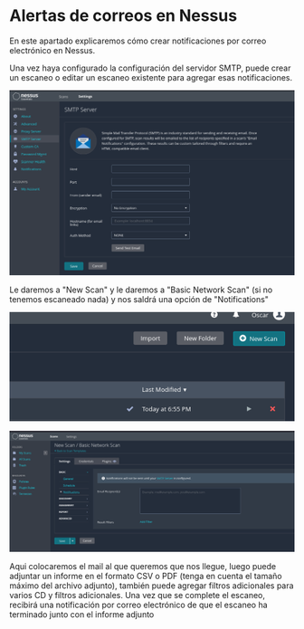 # Alertas de correos en Nessus

En este apartado explicaremos cómo crear notificaciones por correo electrónico en Nessus.

Una vez haya configurado la configuración del servidor SMTP, puede crear un escaneo o editar un escaneo existente para agregar esas notificaciones. 

![image](../images/SAD/SMTP.png)

Le daremos a "New Scan" y le daremos a "Basic Network Scan" (si no tenemos escaneado nada) y nos saldrá una opción de "Notifications"

![image](../images/SAD/New%20Scan.png)

![image](../images/SAD/notifi.png)

Aqui colocaremos el mail al que queremos que nos llegue, luego puede adjuntar un informe en el formato CSV o PDF (tenga en cuenta el tamaño máximo del archivo adjunto), también puede agregar filtros adicionales para varios CD y filtros adicionales. Una vez que se complete el escaneo, recibirá una notificación por correo electrónico de que el escaneo ha terminado junto con el informe adjunto